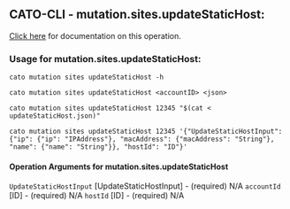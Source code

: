 
## CATO-CLI - mutation.sites.updateStaticHost:
[Click here](https://api.catonetworks.com/documentation/#mutation-updateStaticHost) for documentation on this operation.

### Usage for mutation.sites.updateStaticHost:

`cato mutation sites updateStaticHost -h`

`cato mutation sites updateStaticHost <accountID> <json>`

`cato mutation sites updateStaticHost 12345 "$(cat < updateStaticHost.json)"`

`cato mutation sites updateStaticHost 12345 '{"UpdateStaticHostInput": {"ip": {"ip": "IPAddress"}, "macAddress": {"macAddress": "String"}, "name": {"name": "String"}}, "hostId": "ID"}'`

#### Operation Arguments for mutation.sites.updateStaticHost ####
`UpdateStaticHostInput` [UpdateStaticHostInput] - (required) N/A 
`accountId` [ID] - (required) N/A 
`hostId` [ID] - (required) N/A 

